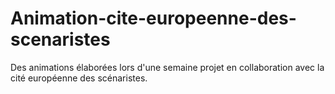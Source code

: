 # Animation-cite-europeenne-des-scenaristes
Des animations élaborées lors d'une semaine projet en collaboration avec la cité européenne des scénaristes.
